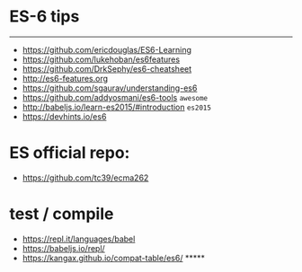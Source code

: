 # ES-6 tips
---
* https://github.com/ericdouglas/ES6-Learning
* https://github.com/lukehoban/es6features
* https://github.com/DrkSephy/es6-cheatsheet
* http://es6-features.org
* https://github.com/sgaurav/understanding-es6
* https://github.com/addyosmani/es6-tools `awesome`
* http://babeljs.io/learn-es2015/#introduction `es2015`
* https://devhints.io/es6

# ES official repo:
* https://github.com/tc39/ecma262

# test / compile
* https://repl.it/languages/babel
* https://babeljs.io/repl/
* https://kangax.github.io/compat-table/es6/  *****

